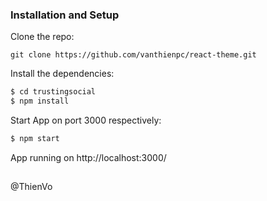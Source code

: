 ### Installation and Setup

Clone the repo:

```
git clone https://github.com/vanthienpc/react-theme.git
```

Install the dependencies:

```sh
$ cd trustingsocial
$ npm install
```

Start App on port 3000 respectively:

```sh
$ npm start
```

App running on http://localhost:3000/

##

@ThienVo
